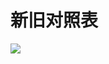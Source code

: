 # 新旧对照表

![](https://www.nta.go.jp/tmp/c21076a2-5b30-4056-8c10-903195e2d86e/images/49d8afda4cab023b084a320e6a77bc934a3612e58c5d0813a561710540dc121e.jpg)